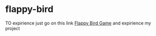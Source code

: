 # flappy-bird


TO expirience just go on this link [Flappy Bird Game](https://flappy-bird-game-ruby.vercel.app/) and expirience my project 

